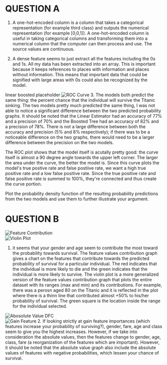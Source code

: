 # QUESTION A
1. A one-hot-encoded column is a column that takes a categorical representation (for example third class) and outputs the numerical representation (for example [0,0,1]). A one-hot-encoded column is useful in taking categorical columns and transforming them into a numerical column that the computer can then process and use. The source values are continuous. 

2. A dense feature seems to just extract all the features including the 0s and 1s. All my data has been extracted into an array. This is important because it keeps references to places with information and places without information. This means that important data that could be signified with large areas with 0s could also be recognized by the model. 

linear boosted placeholder
![ROC Curve](https://raw.githubusercontent.com/ashuang2013/public/master/BTROCCurve.png)
3. The models both predict the same thing: the percent chance that the individual will survive the Titanic sinking. The two models pretty much predicted the same thing, I was not able to notice a significant difference between the two predicted probability graphs. It should be noted that the Linear Estimator had an accuracy of 77% and a precision of 70% and the Boosted Tree had an accuracy of 82% and a precision of 78%. There is not a large difference between both the accuracy and precision (5% and 8% respectively); if there was to be a noticeable difference on the two graphs, there would need to be a larger difference between the precision on the two models. 

The ROC plot shows that the model itself is acutally pretty good: the curve itself is almost a 90 degree angle towards the upper left corner. The larger the area under the curve, the better the model is. Since this curve plots the model's true postive rate and false postiive rate, we want a high true positive rate and a low false positive rate. Since the true positive rate and false positive rate is summed to 100%, they're connected and thus create the curve portion. 

Plot the probability density function of the resulting probability predictions 
from the two models and use them to further illustrate your argument. 

# QUESTION B
![Feature Contribution](https://raw.githubusercontent.com/ashuang2013/public/master/FeatureContProb.png) <br/>
![Violin Plot](https://raw.githubusercontent.com/ashuang2013/public/master/ViolinPlot.png)
1. it seems that your gender and age seem to contribute the most toward the probability towards survival. The feature values contribution graph gives a chart on the features that contribute towards the predicted probability of survival for a particular individual. The red indicates that the individual is more likely to die and the green indicates that the individual is more likely to survive. The violin plot is a more generalized version of the feature values contribution graph that plots the entire dataset with its ranges (max and min) and its contributions. For example, there was a perosn aged 80 on the Titanic and it is reflected in the plot where there is a thinn line that contributed almost +50% to his/her probability of survival. The green square is the location inside the range for the individual selected. 

![Abosolute Value DFC](https://raw.githubusercontent.com/ashuang2013/public/master/AbsoluteDFC.png) <br/>
![Gain Feature](https://raw.githubusercontent.com/ashuang2013/public/master/GainFeature.png)
2. If looking strictly at gain feature importances (which features increase your probability of surviving?), gender, fare, age and class seem to give you the highest increases. However, if we take into consideration the absolute values, then the features change to gender, age, class, fare (a reorganization of the features which are important). However, it should be noted that the absolute value graph also include the absolute values of features with negative probabilities, which lessen your chance of survival. 
